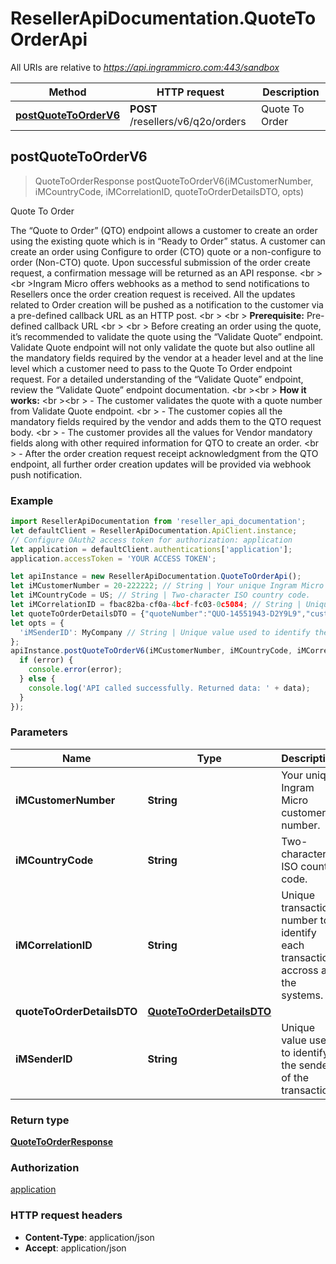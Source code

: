 # ResellerApiDocumentation.QuoteToOrderApi

All URIs are relative to *https://api.ingrammicro.com:443/sandbox*

Method | HTTP request | Description
------------- | ------------- | -------------
[**postQuoteToOrderV6**](QuoteToOrderApi.md#postQuoteToOrderV6) | **POST** /resellers/v6/q2o/orders | Quote To Order



## postQuoteToOrderV6

> QuoteToOrderResponse postQuoteToOrderV6(iMCustomerNumber, iMCountryCode, iMCorrelationID, quoteToOrderDetailsDTO, opts)

Quote To Order

The “Quote to Order” (QTO) endpoint allows a customer to create an order using the existing quote which is in “Ready to Order” status. A customer can create an order using Configure to order (CTO) quote or a non-configure to order (Non-CTO) quote. Upon successful submission of the order create request, a confirmation message will be returned as an API response. &lt;br &gt; &lt;br &gt;Ingram Micro offers webhooks as a method to send notifications to Resellers once the order creation request is received. All the updates related to Order creation will be pushed as a notification to the customer via a pre-defined callback URL as an HTTP post. &lt;br &gt; &lt;br &gt; **Prerequisite:** Pre-defined callback URL &lt;br &gt; &lt;br &gt; Before creating an order using the quote, it’s recommended to validate the quote using the “Validate Quote” endpoint. Validate Quote endpoint will not only validate the quote but also outline all the mandatory fields required by the vendor at a header level and at the line level which a customer need to pass to the Quote To Order endpoint request.  For a detailed understanding of the “Validate Quote” endpoint, review the “Validate Quote” endpoint documentation. &lt;br &gt;&lt;br &gt; **How it works:** &lt;br &gt;&lt;br &gt; - The customer validates the quote with a quote number from Validate Quote endpoint. &lt;br &gt; - The customer copies all the mandatory fields required by the vendor and adds them to the QTO request body. &lt;br &gt; - The customer provides all the values for Vendor mandatory fields along with other required information for QTO to create an order. &lt;br &gt; - After the order creation request receipt acknowledgment from the QTO endpoint, all further order creation updates will be provided via webhook push notification.

### Example

```javascript
import ResellerApiDocumentation from 'reseller_api_documentation';
let defaultClient = ResellerApiDocumentation.ApiClient.instance;
// Configure OAuth2 access token for authorization: application
let application = defaultClient.authentications['application'];
application.accessToken = 'YOUR ACCESS TOKEN';

let apiInstance = new ResellerApiDocumentation.QuoteToOrderApi();
let iMCustomerNumber = 20-222222; // String | Your unique Ingram Micro customer number.
let iMCountryCode = US; // String | Two-character ISO country code.
let iMCorrelationID = fbac82ba-cf0a-4bcf-fc03-0c5084; // String | Unique transaction number to identify each transaction accross all the systems.
let quoteToOrderDetailsDTO = {"quoteNumber":"QUO-14551943-D2Y9L9","customerOrderNumber":"12345","enduserOrderNumber":"","billToAddressId":"XYZ","endUserInfo":{"companyName":"ABC TECH","contact":"44045678","addressLine1":"Texas","addressLine2":"4","addressLine3":"","city":"","state":"","postalCode":"","countryCode":"US","email":"abc@gmail.com","phoneNumber":"445678901"},"shipToInfo":{"addressId":"12345","companyName":"","contact":"","addressLine1":"Texas","addressLine2":"4","addressLine3":"","city":"","state":"","postalCode":"","countryCode":"US","email":"abc@gmail.com"},"additionalAttributes":[{"attributeName":"VEND_AUTH_NBR_FLG","attributeValue":"ABC1234"}],"vmfAdditionalAttributes":[{"attributeName":"","attributeValue":"","attributeDescription":""}],"lines":[{"customerLineNumber":"12","ingramPartNumber":"YN6231","quantity":"2","vmfAdditionalAttributesLines":[{"attributeName":"","attributeValue":"","attributeDescription":""}]}]}; // QuoteToOrderDetailsDTO | 
let opts = {
  'iMSenderID': MyCompany // String | Unique value used to identify the sender of the transaction.
};
apiInstance.postQuoteToOrderV6(iMCustomerNumber, iMCountryCode, iMCorrelationID, quoteToOrderDetailsDTO, opts, (error, data, response) => {
  if (error) {
    console.error(error);
  } else {
    console.log('API called successfully. Returned data: ' + data);
  }
});
```

### Parameters


Name | Type | Description  | Notes
------------- | ------------- | ------------- | -------------
 **iMCustomerNumber** | **String**| Your unique Ingram Micro customer number. | 
 **iMCountryCode** | **String**| Two-character ISO country code. | 
 **iMCorrelationID** | **String**| Unique transaction number to identify each transaction accross all the systems. | 
 **quoteToOrderDetailsDTO** | [**QuoteToOrderDetailsDTO**](QuoteToOrderDetailsDTO.md)|  | 
 **iMSenderID** | **String**| Unique value used to identify the sender of the transaction. | [optional] 

### Return type

[**QuoteToOrderResponse**](QuoteToOrderResponse.md)

### Authorization

[application](../README.md#application)

### HTTP request headers

- **Content-Type**: application/json
- **Accept**: application/json

